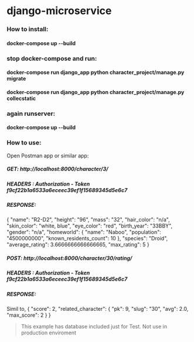 # django-microservice


### How to install:
#### docker-compose up --build 


### stop docker-compose and run:

#### docker-compose run django_app python character_project/manage.py migrate
#### docker-compose run django_app python character_project/manage.py collecstatic
### again runserver:
#### docker-compose up --build 


### How to use:

Open Postman app or similar app:

##### GET: http://localhost:8000/character/3/
##### HEADERS : Authorization - Token f9cf22b1a6533a6eceec39ef1f15689345d5e6c7

##### RESPONSE:
{
    "name": "R2-D2",
    "height": "96",
    "mass": "32",
    "hair_color": "n/a",
    "skin_color": "white, blue",
    "eye_color": "red",
    "birth_year": "33BBY",
    "gender": "n/a",
    "homeworld": {
        "name": "Naboo",
        "population": "4500000000",
        "known_residents_count": 10
    },
    "species": "Droid",
    "average_rating": 3.6666666666666665,
    "max_rating": 5
}

##### POST: http://localhost:8000/character/30/rating/
##### HEADERS : Authorization - Token f9cf22b1a6533a6eceec39ef1f15689345d5e6c7


##### RESPONSE:
Simil to, 
{
    "score": 2,
    "related_character": {
        "pk": 9,
        "slug": "30",
        "avg": 2.0,
        "max_score": 2
    }
}


> This example has database included just for Test. Not use in production enviroment

